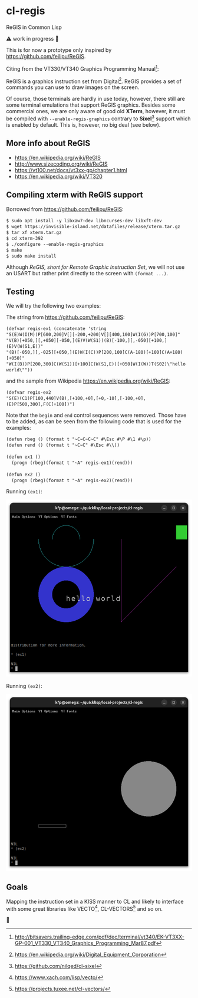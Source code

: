 # cl-regis
ReGIS in Common Lisp

:warning: work in progress :construction:

This is for now a prototype only inspired by https://github.com/feilipu/ReGIS.

Citing from the VT330/VT340 Graphics Programming Manual[^1]:

ReGIS is a graphics instruction set from Digital[^2]. ReGIS provides a set of commands you can use to draw images on the screen.

Of course, those terminals are hardly in use today, however, there still are some terminal emulations that support ReGIS graphics. Besides some commercial ones, we are only aware of good old  **XTerm**, however, it must be compiled with `--enable-regis-graphics` contrary to **Sixel**[^3] support which is enabled by default. This is, however, no big deal (see below).

## More info about ReGIS
* https://en.wikipedia.org/wiki/ReGIS
* http://www.sizecoding.org/wiki/ReGIS
* https://vt100.net/docs/vt3xx-gp/chapter1.html
* https://en.wikipedia.org/wiki/VT320

## Compiling xterm with ReGIS support
Borrowed from https://github.com/feilipu/ReGIS:


    $ sudo apt install -y libxaw7-dev libncurses-dev libxft-dev
    $ wget https://invisible-island.net/datafiles/release/xterm.tar.gz
    $ tar xf xterm.tar.gz
    $ cd xterm-392
    $ ./configure --enable-regis-graphics
    $ make
    $ sudo make install
    

Although *ReGIS, short for Remote Graphic Instruction Set*, we will not use an USART but
rather print directly to the screen with `(format ...)`. 

## Testing
We will try the following two examples:

The string from https://github.com/feilipu/ReGIS:

    (defvar regis-ex1 (concatenate 'string
    "S(E)W(I(M))P[600,200]V[][-200,+200]V[][400,100]W(I(G))P[700,100]"
    "V(B)[+050,][,+050][-050,](E)V(W(S1))(B)[-100,][,-050][+100,](E)V(W(S1,E))"
    "(B)[-050,][,-025][+050,](E)W(I(C))P[200,100]C(A-180)[+100]C(A+180)[+050]"
    "W(I(B))P[200,300]C(W(S1))[+100]C(W(S1,E))[+050]W(I(W))T(S02)\"hello world\""))

and the sample from Wikipedia https://en.wikipedia.org/wiki/ReGIS:

    (defvar regis-ex2 
    "S(E)(C1)P[100,440]V(B),[+100,+0],[+0,-10],[-100,+0],(E)P[500,300],F(C[+100])")
    
Note that the `begin` and `end` control sequences were removed. Those have to be added, as can be seen from the following code that is used for the examples:

    (defun rbeg () (format t "~C~C~C~C" #\Esc #\P #\1 #\p))
    (defun rend () (format t "~C~C" #\Esc #\\))

    (defun ex1 ()
      (progn (rbeg)(format t "~A" regis-ex1)(rend)))

    (defun ex2 ()
      (progn (rbeg)(format t "~A" regis-ex2)(rend)))

Running `(ex1)`:

![ex1](docs/regis-ex1.png)

Running `(ex2)`:

![ex2](docs/regis-ex2.png)


## Goals
Mapping the instruction set in a KISS manner to CL and likely to interface with some great libraries like 
VECTO[^4], CL-VECTORS[^5] and so on. 


:date:




[^1]: http://bitsavers.trailing-edge.com/pdf/dec/terminal/vt340/EK-VT3XX-GP-001_VT330_VT340_Graphics_Programming_Mar87.pdf
[^2]: https://en.wikipedia.org/wiki/Digital_Equipment_Corporation
[^3]: https://github.com/nilqed/cl-sixel
[^4]: https://www.xach.com/lisp/vecto/ 
[^5]: https://projects.tuxee.net/cl-vectors/ 





